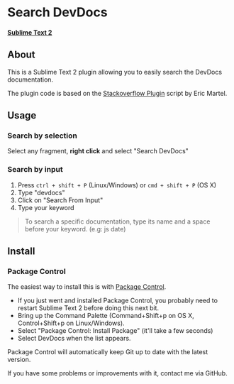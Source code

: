 # Search DevDocs
#### [Sublime Text 2](http://www.sublimetext.com/2)

## About
This is a Sublime Text 2 plugin allowing you to easily search the DevDocs documentation.

The plugin code is based on the [Stackoverflow Plugin](https://github.com/ericmartel/Sublime-Text-2-Stackoverflow-Plugin) script by Eric Martel.

## Usage

### Search by selection
Select any fragment, **right click** and select "Search DevDocs"

### Search by input
1. Press `ctrl + shift + P` (Linux/Windows) or `cmd + shift + P` (OS X)
2. Type "devdocs"
3. Click on "Search From Input"
4. Type your keyword

> To search a specific documentation, type its name and a space before your keyword. (e.g: js date)

## Install

### Package Control

The easiest way to install this is with [Package Control](http://wbond.net/sublime\_packages/package\_control).

 * If you just went and installed Package Control, you probably need to restart Sublime Text 2 before doing this next bit.
 * Bring up the Command Palette (Command+Shift+p on OS X, Control+Shift+p on Linux/Windows).
 * Select "Package Control: Install Package" (it'll take a few seconds)
 * Select DevDocs when the list appears.

Package Control will automatically keep Git up to date with the latest version.

If you have some problems or improvements with it, contact me via GitHub.
